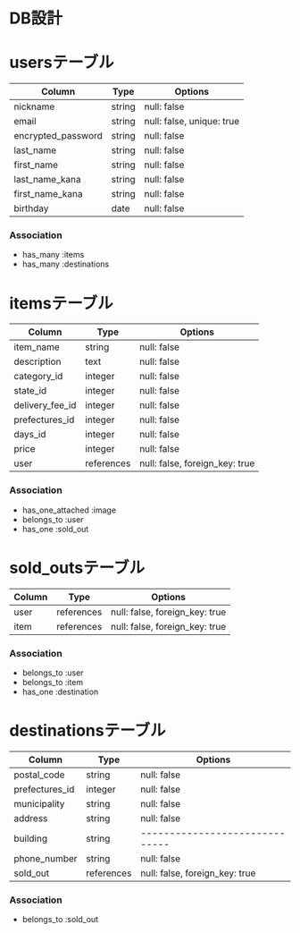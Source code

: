 # DB設計

# usersテーブル

| Column             | Type   | Options                   |
| ------------------ | ------ | ------------------------- |
| nickname           | string | null: false               |
| email              | string | null: false, unique: true |
| encrypted_password | string | null: false               |
| last_name          | string | null: false               |
| first_name         | string | null: false               |
| last_name_kana     | string | null: false               |
| first_name_kana    | string | null: false               |
| birthday           | date   | null: false               |

### Association

- has_many :items
- has_many :destinations


# itemsテーブル

| Column         | Type       | Options                        |
| -------------- | ---------- | ------------------------------ |
| item_name      | string     | null: false                    |
| description    | text       | null: false                    |
| category_id    | integer    | null: false                    |
| state_id       | integer    | null: false                    |
| delivery_fee_id| integer    | null: false                    |
| prefectures_id | integer    | null: false                    |
| days_id        | integer    | null: false                    |
| price          | integer    | null: false                    |
| user           | references | null: false, foreign_key: true |

### Association

- has_one_attached :image
- belongs_to :user
- has_one :sold_out


# sold_outsテーブル

| Column           | Type       | Options                        |
| ---------------- | ---------  | ------------------------------ |
| user             | references | null: false, foreign_key: true |
| item             | references | null: false, foreign_key: true |

### Association

- belongs_to :user
- belongs_to :item
- has_one :destination


# destinationsテーブル

| Column           | Type       | Options                        |
| ---------------- | ---------- | ------------------------------ |
| postal_code      | string     | null: false                    |
| prefectures_id   | integer    | null: false                    |
| municipality     | string     | null: false                    |
| address          | string     | null: false                    |
| building         | string     | ------------------------------ |
| phone_number     | string     | null: false                    |
| sold_out         | references | null: false, foreign_key: true |

### Association

- belongs_to :sold_out